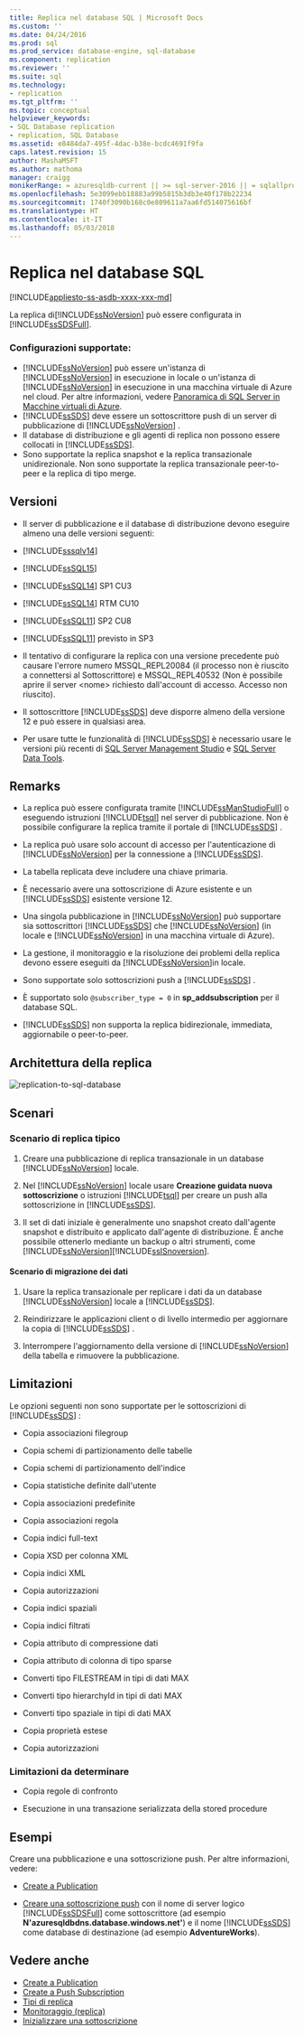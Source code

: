 ```yaml
---
title: Replica nel database SQL | Microsoft Docs
ms.custom: ''
ms.date: 04/24/2016
ms.prod: sql
ms.prod_service: database-engine, sql-database
ms.component: replication
ms.reviewer: ''
ms.suite: sql
ms.technology:
- replication
ms.tgt_pltfrm: ''
ms.topic: conceptual
helpviewer_keywords:
- SQL Database replication
- replication, SQL Database
ms.assetid: e8484da7-495f-4dac-b38e-bcdc4691f9fa
caps.latest.revision: 15
author: MashaMSFT
ms.author: mathoma
manager: craigg
monikerRange: = azuresqldb-current || >= sql-server-2016 || = sqlallproducts-allversions
ms.openlocfilehash: 5e3099ebb18883a99b5815b3db3e40f178b22234
ms.sourcegitcommit: 1740f3090b168c0e809611a7aa6fd514075616bf
ms.translationtype: HT
ms.contentlocale: it-IT
ms.lasthandoff: 05/03/2018
---
```

# <a name="replication-to-sql-database"></a>Replica nel database SQL
[!INCLUDE[appliesto-ss-asdb-xxxx-xxx-md](../../includes/appliesto-ss-asdb-xxxx-xxx-md.md)]

  La replica di[!INCLUDE[ssNoVersion](../../includes/ssnoversion-md.md)] può essere configurata in [!INCLUDE[ssSDSFull](../../includes/sssdsfull-md.md)].  
 
 ### <a name="supported-configurations"></a>**Configurazioni supportate:**  
 -  [!INCLUDE[ssNoVersion](../../includes/ssnoversion-md.md)] può essere un'istanza di [!INCLUDE[ssNoVersion](../../includes/ssnoversion-md.md)] in esecuzione in locale o un'istanza di [!INCLUDE[ssNoVersion](../../includes/ssnoversion-md.md)] in esecuzione in una macchina virtuale di Azure nel cloud. Per altre informazioni, vedere [Panoramica di SQL Server in Macchine virtuali di Azure](https://azure.microsoft.com/documentation/articles/virtual-machines-sql-server-infrastructure-services/).  
 - [!INCLUDE[ssSDS](../../includes/sssds-md.md)] deve essere un sottoscrittore push di un server di pubblicazione di [!INCLUDE[ssNoVersion](../../includes/ssnoversion-md.md)] .  
 -  Il database di distribuzione e gli agenti di replica non possono essere collocati in [!INCLUDE[ssSDS](../../includes/sssds-md.md)].  
 - Sono supportate la replica snapshot e la replica transazionale unidirezionale. Non sono supportate la replica transazionale peer-to-peer e la replica di tipo merge.  
 
 ## <a name="versions"></a>Versioni  
 - Il server di pubblicazione e il database di distribuzione devono eseguire almeno una delle versioni seguenti:  
   
 -   [!INCLUDE[sssqlv14](../../includes/sssqlv14-md.md)]  
 
 -   [!INCLUDE[ssSQL15](../../includes/sssql15-md.md)]  
   
 -   [!INCLUDE[ssSQL14](../../includes/sssql14-md.md)] SP1 CU3  
   
 -   [!INCLUDE[ssSQL14](../../includes/sssql14-md.md)] RTM CU10  
   
 -   [!INCLUDE[ssSQL11](../../includes/sssql11-md.md)] SP2 CU8  
   
 -   [!INCLUDE[ssSQL11](../../includes/sssql11-md.md)] previsto in SP3  
   
 - Il tentativo di configurare la replica con una versione precedente può causare l'errore numero MSSQL_REPL20084 (il processo non è riuscito a connettersi al Sottoscrittore) e MSSQL_REPL40532 (Non è possibile aprire il server \<nome> richiesto dall'account di accesso. Accesso non riuscito).  
 
 - Il sottoscrittore [!INCLUDE[ssSDS](../../includes/sssds-md.md)] deve disporre almeno della versione 12 e può essere in qualsiasi area.  
   
 - Per usare tutte le funzionalità di [!INCLUDE[ssSDS](../../includes/sssds-md.md)] è necessario usare le versioni più recenti di [SQL Server Management Studio](https://msdn.microsoft.com/library/mt238290.aspx) e [SQL Server Data Tools](https://msdn.microsoft.com/library/mt204009.aspx).  
   
 ## <a name="remarks"></a>Remarks  
 - La replica può essere configurata tramite [!INCLUDE[ssManStudioFull](../../includes/ssmanstudiofull-md.md)] o eseguendo istruzioni [!INCLUDE[tsql](../../includes/tsql-md.md)] nel server di pubblicazione. Non è possibile configurare la replica tramite il portale di [!INCLUDE[ssSDS](../../includes/sssds-md.md)] .  
   
 - La replica può usare solo account di accesso per l'autenticazione di [!INCLUDE[ssNoVersion](../../includes/ssnoversion-md.md)] per la connessione a [!INCLUDE[ssSDS](../../includes/sssds-md.md)].  
   
 - La tabella replicata deve includere una chiave primaria.  
   
 - È necessario avere una sottoscrizione di Azure esistente e un [!INCLUDE[ssSDS](../../includes/sssds-md.md)] esistente versione 12.  
   
 - Una singola pubblicazione in [!INCLUDE[ssNoVersion](../../includes/ssnoversion-md.md)] può supportare sia sottoscrittori [!INCLUDE[ssSDS](../../includes/sssds-md.md)] che [!INCLUDE[ssNoVersion](../../includes/ssnoversion-md.md)] (in locale e [!INCLUDE[ssNoVersion](../../includes/ssnoversion-md.md)] in una macchina virtuale di Azure).  
   
 - La gestione, il monitoraggio e la risoluzione dei problemi della replica devono essere eseguiti da [!INCLUDE[ssNoVersion](../../includes/ssnoversion-md.md)]in locale.  
   
 - Sono supportate solo sottoscrizioni push a [!INCLUDE[ssSDS](../../includes/sssds-md.md)] .  
   
 - È supportato solo `@subscriber_type = 0` in **sp_addsubscription** per il database SQL.  
   
 - [!INCLUDE[ssSDS](../../includes/sssds-md.md)] non supporta la replica bidirezionale, immediata, aggiornabile o peer-to-peer.      
   
 ## <a name="replication-architecture"></a>Architettura della replica  
 ![replication-to-sql-database](../../relational-databases/replication/media/replication-to-sql-database.png "replication-to-sql-database")  
   
 ## <a name="scenarios"></a>Scenari  
   
 ### <a name="typical-replication-scenario"></a>Scenario di replica tipico  
   
 1.  Creare una pubblicazione di replica transazionale in un database [!INCLUDE[ssNoVersion](../../includes/ssnoversion-md.md)] locale.  
   
 2.  Nel [!INCLUDE[ssNoVersion](../../includes/ssnoversion-md.md)] locale usare **Creazione guidata nuova sottoscrizione** o istruzioni [!INCLUDE[tsql](../../includes/tsql-md.md)] per creare un push alla sottoscrizione in [!INCLUDE[ssSDS](../../includes/sssds-md.md)].  
   
 3.  Il set di dati iniziale è generalmente uno snapshot creato dall'agente snapshot e distribuito e applicato dall'agente di distribuzione. È anche possibile ottenerlo mediante un backup o altri strumenti, come [!INCLUDE[ssNoVersion](../../includes/ssnoversion-md.md)][!INCLUDE[ssISnoversion](../../includes/ssisnoversion-md.md)].  
   
 #### <a name="data-migration-scenario"></a>Scenario di migrazione dei dati  
   
 1.  Usare la replica transazionale per replicare i dati da un database [!INCLUDE[ssNoVersion](../../includes/ssnoversion-md.md)] locale a [!INCLUDE[ssSDS](../../includes/sssds-md.md)].  
   
 2.  Reindirizzare le applicazioni client o di livello intermedio per aggiornare la copia di [!INCLUDE[ssSDS](../../includes/sssds-md.md)] .  
   
 3.  Interrompere l'aggiornamento della versione di [!INCLUDE[ssNoVersion](../../includes/ssnoversion-md.md)] della tabella e rimuovere la pubblicazione.  
   
 ## <a name="limitations"></a>Limitazioni  
  Le opzioni seguenti non sono supportate per le sottoscrizioni di [!INCLUDE[ssSDS](../../includes/sssds-md.md)] :  
   
 -   Copia associazioni filegroup  
   
 -   Copia schemi di partizionamento delle tabelle  
   
 -   Copia schemi di partizionamento dell'indice  
   
 -   Copia statistiche definite dall'utente  
   
 -   Copia associazioni predefinite  
   
 -   Copia associazioni regola  
   
 -   Copia indici full-text  
   
 -   Copia XSD per colonna XML  
   
 -   Copia indici XML  
   
 -   Copia autorizzazioni  
   
 -   Copia indici spaziali  
   
 -   Copia indici filtrati  
   
 -   Copia attributo di compressione dati  
   
 -   Copia attributo di colonna di tipo sparse  
   
 -   Converti tipo FILESTREAM in tipi di dati MAX  
   
 -   Converti tipo hierarchyId in tipi di dati MAX  
   
 -   Converti tipo spaziale in tipi di dati MAX  
   
 -   Copia proprietà estese  
   
 -   Copia autorizzazioni  
   
### <a name="limitations-to-be-determined"></a>Limitazioni da determinare 
 
 -   Copia regole di confronto  
   
 -   Esecuzione in una transazione serializzata della stored procedure  
   
 ## <a name="examples"></a>Esempi  
  Creare una pubblicazione e una sottoscrizione push. Per altre informazioni, vedere:  
   
 -   [Create a Publication](../../relational-databases/replication/publish/create-a-publication.md)  
   
 -   [Creare una sottoscrizione push](../../relational-databases/replication/create-a-push-subscription.md) con il nome di server logico [!INCLUDE[ssSDSFull](../../includes/sssdsfull-md.md)] come sottoscrittore (ad esempio **N'azuresqldbdns.database.windows.net'**) e il nome [!INCLUDE[ssSDS](../../includes/sssds-md.md)] come database di destinazione (ad esempio **AdventureWorks**).  
   
 ## <a name="see-also"></a>Vedere anche  
 - [Create a Publication](../../relational-databases/replication/publish/create-a-publication.md)   
 - [Create a Push Subscription](../../relational-databases/replication/create-a-push-subscription.md)   
 - [Tipi di replica](../../relational-databases/replication/types-of-replication.md)   
 - [Monitoraggio &#40;replica&#41;](../../relational-databases/replication/monitor/monitoring-replication.md)   
 - [Inizializzare una sottoscrizione](../../relational-databases/replication/initialize-a-subscription.md)  
